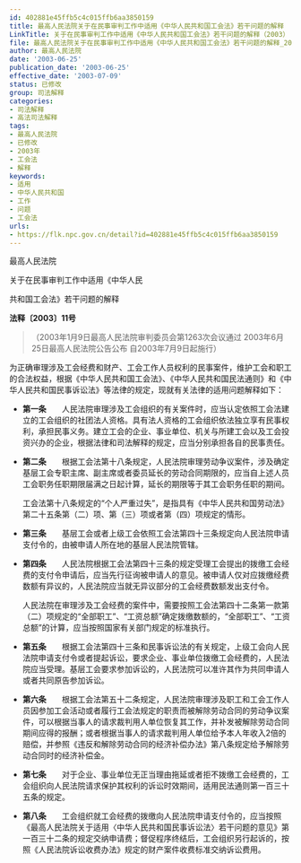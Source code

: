 ```yaml
---
id: 402881e45ffb5c4c015ffb6aa3850159
title: 最高人民法院关于在民事审判工作中适用《中华人民共和国工会法》若干问题的解释
LinkTitle: 关于在民事审判工作中适用《中华人民共和国工会法》若干问题的解释（2003）
file: 最高人民法院关于在民事审判工作中适用《中华人民共和国工会法》若干问题的解释_20030625_402881e45ffb5c4c015ffb6aa3850159.docx
author: 最高人民法院
date: '2003-06-25'
publication_date: '2003-06-25'
effective_date: '2003-07-09'
status: 已修改
group: 司法解释
categories:
- 司法解释
- 高法司法解释
tags:
- 最高人民法院
- 已修改
- 2003年
- 工会法
- 解释
keywords:
- 适用
- 中华人民共和国
- 工作
- 问题
- 工会法
urls:
- https://flk.npc.gov.cn/detail?id=402881e45ffb5c4c015ffb6aa3850159
---
```


最高人民法院

关于在民事审判工作中适用《中华人民

共和国工会法》若干问题的解释

**法释〔2003〕11号**

> （2003年1月9日最高人民法院审判委员会第1263次会议通过 2003年6月25日最高人民法院公告公布 自2003年7月9日起施行）

为正确审理涉及工会经费和财产、工会工作人员权利的民事案件，维护工会和职工的合法权益，根据《中华人民共和国工会法》、《中华人民共和国民法通则》和《中华人民共和国民事诉讼法》等法律的规定，现就有关法律的适用问题解释如下：

- **第一条**　　人民法院审理涉及工会组织的有关案件时，应当认定依照工会法建立的工会组织的社团法人资格。具有法人资格的工会组织依法独立享有民事权利，承担民事义务。建立工会的企业、事业单位、机关与所建工会以及工会投资兴办的企业，根据法律和司法解释的规定，应当分别承担各自的民事责任。

- **第二条**　　根据工会法第十八条规定，人民法院审理劳动争议案件，涉及确定基层工会专职主席、副主席或者委员延长的劳动合同期限的，应当自上述人员工会职务任职期限届满之日起计算，延长的期限等于其工会职务任职的期间。

  工会法第十八条规定的“个人严重过失”，是指具有《中华人民共和国劳动法》第二十五条第（二）项、第（三）项或者第（四）项规定的情形。

- **第三条**　　基层工会或者上级工会依照工会法第四十三条规定向人民法院申请支付令的，由被申请人所在地的基层人民法院管辖。

- **第四条**　　人民法院根据工会法第四十三条的规定受理工会提出的拨缴工会经费的支付令申请后，应当先行征询被申请人的意见。被申请人仅对应拨缴经费数额有异议的，人民法院应当就无异议部分的工会经费数额发出支付令。

  人民法院在审理涉及工会经费的案件中，需要按照工会法第四十二条第一款第（二）项规定的“全部职工”、“工资总额”确定拨缴数额的，“全部职工”、“工资总额”的计算，应当按照国家有关部门规定的标准执行。

- **第五条**　　根据工会法第四十三条和民事诉讼法的有关规定，上级工会向人民法院申请支付令或者提起诉讼，要求企业、事业单位拨缴工会经费的，人民法院应当受理。基层工会要求参加诉讼的，人民法院可以准许其作为共同申请人或者共同原告参加诉讼。

- **第六条**　　根据工会法第五十二条规定，人民法院审理涉及职工和工会工作人员因参加工会活动或者履行工会法规定的职责而被解除劳动合同的劳动争议案件，可以根据当事人的请求裁判用人单位恢复其工作，并补发被解除劳动合同期间应得的报酬；或者根据当事人的请求裁判用人单位给予本人年收入2倍的赔偿，并参照《违反和解除劳动合同的经济补偿办法》第八条规定给予解除劳动合同时的经济补偿金。

- **第七条**　　对于企业、事业单位无正当理由拖延或者拒不拨缴工会经费的，工会组织向人民法院请求保护其权利的诉讼时效期间，适用民法通则第一百三十五条的规定。

- **第八条**　　工会组织就工会经费的拨缴向人民法院申请支付令的，应当按照《最高人民法院关于适用〈中华人民共和国民事诉讼法〉若干问题的意见》第一百三十二条的规定交纳申请费；督促程序终结后，工会组织另行起诉的，按照《人民法院诉讼收费办法》规定的财产案件收费标准交纳诉讼费用。
